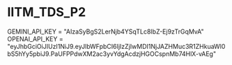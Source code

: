 # IITM_TDS_P2
GEMINI_API_KEY = "AIzaSyBgS2LerNjb4YSqTLc8IbZ-Ej9zTrGqMvA"
OPENAI_API_KEY = "eyJhbGciOiJIUzI1NiJ9.eyJlbWFpbCI6IjIzZjIwMDI1NjJAZHMuc3R1ZHkuaWl0bS5hYy5pbiJ9.PaUFPPdwXM2ac3yvYdgAcdzjHGOCspnMb74HlX-vAEg"
